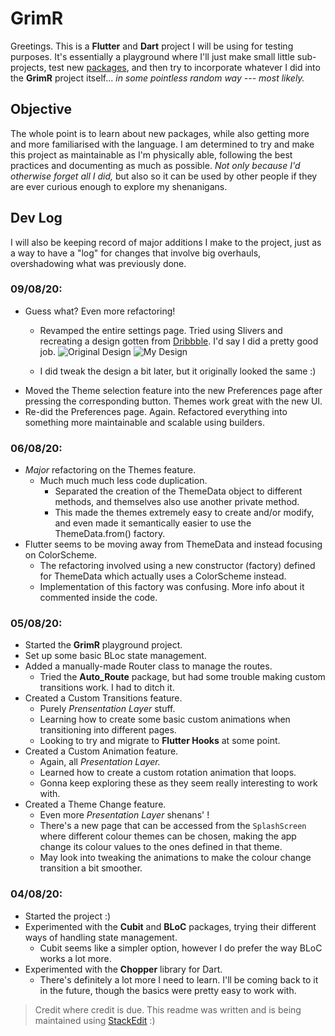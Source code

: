 # GrimR
Greetings. 
This is a **Flutter** and **Dart** project I will be using for testing purposes. It's essentially a playground where I'll just make small little sub-projects, test new [packages](https://pub.dev/), and then try to incorporate whatever I did into the **GrimR** project itself... *in some pointless random way --- most likely.* 

## Objective
The whole point is to learn about new packages, while also getting more and more familiarised with the language. 
I am determined to try and make this project as maintainable as I'm physically able, following the best practices and documenting as much as possible. *Not only because I'd otherwise forget all I did,* but also so it can be used by other people if they are ever curious enough to explore my shenanigans.

## Dev Log
I will also be keeping record of major additions I make to the project, just as a way to have a "log" for changes that involve big overhauls, overshadowing what was previously done. 

### 09/08/20:
- Guess what? Even more refactoring!
  - Revamped the entire settings page. Tried using Slivers and recreating a design gotten from [Dribbble](https://dribbble.com/shots/6689587-Profile-settings-exploration/attachments). I'd say I did a pretty good job.
  ![Original Design](https://static.dribbble.com/users/153131/screenshots/6689587/frame_2x.png)
  ![My Design](https://imgur.com/QShNFiG.jpg)

  - I did tweak the design a bit later, but it originally looked the same :)
- Moved the Theme selection feature into the new Preferences page after pressing the corresponding button. Themes work great with the new UI.
- Re-did the Preferences page. Again. Refactored everything into something more maintainable and scalable using builders.


### 06/08/20:
- *Major* refactoring on the Themes feature.
  - Much much much less code duplication. 
    - Separated the creation of the ThemeData object to different methods, and themselves also use another private method.
    - This made the themes extremely easy to create and/or modify, and even made it semantically easier to use the ThemeData.from() factory.
- Flutter seems to be moving away from ThemeData and instead focusing on ColorScheme.
  - The refactoring involved using a new constructor (factory) defined for ThemeData which actually uses a ColorScheme instead.
  - Implementation of this factory was confusing. More info about it commented inside the code.

### 05/08/20:
- Started the **GrimR** playground project. 
- Set up some basic BLoc state management.
- Added a manually-made Router class to manage the routes.
	- Tried the **Auto_Route** package, but had some trouble making custom transitions work. I had to ditch it.
- Created a Custom Transitions feature.
	- Purely *Prensentation Layer* stuff. 
	- Learning how to create some basic custom animations when transitioning into different pages. 
	- Looking to try and migrate to **Flutter Hooks** at some point.
- Created a Custom Animation feature. 
	- Again, all *Presentation Layer.*
	- Learned how to create a custom rotation animation that loops. 
	- Gonna keep exploring these as they seem really interesting to work with. 
- Created a Theme Change feature.
	- Even more *Presentation Layer* shenans' !
	- There's a new page that can be accessed from the `SplashScreen` where different colour themes can be chosen, making the app change its colour values to the ones defined in that theme.
	- May look into tweaking the animations to make the colour change transition a bit smoother.

### 04/08/20:
- Started the project :) 
- Experimented with the **Cubit** and **BLoC** packages, trying their different ways of handling state management.
	- Cubit seems like a simpler option, however I do prefer the way BLoC works a lot more.
- Experimented with the **Chopper** library for Dart.
	- There's definitely a lot more I need to learn. I'll be coming back to it in the future, though the basics were pretty easy to work with.

> Credit where credit is due. This readme was written  and is being maintained using [StackEdit](https://stackedit.io/) :) 
